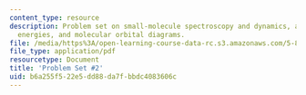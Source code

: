 ```yaml
---
content_type: resource
description: Problem set on small-molecule spectroscopy and dynamics, atomic orbital
  energies, and molecular orbital diagrams.
file: /media/https%3A/open-learning-course-data-rc.s3.amazonaws.com/5-80-small-molecule-spectroscopy-and-dynamics-fall-2008/b6a255f522e5dd88da7fbbdc4083606c_ps2_1996.pdf
file_type: application/pdf
resourcetype: Document
title: 'Problem Set #2'
uid: b6a255f5-22e5-dd88-da7f-bbdc4083606c
---
```

